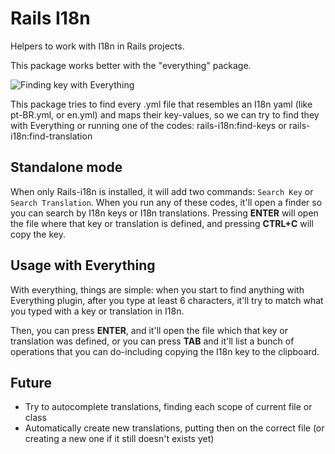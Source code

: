 # Rails I18n

Helpers to work with I18n in Rails projects.

This package works better with the "everything" package.

![Finding key with Everything](https://raw.githubusercontent.com/mauricioszabo/atom-rails-i18n/master/docs/preview.gif)


This package tries to find every .yml file that resembles an I18n yaml (like pt-BR.yml, or en.yml) and maps their key-values, so we can try to find they with Everything or running one of the codes: rails-i18n:find-keys or rails-i18n:find-translation

## Standalone mode
When only Rails-i18n is installed, it will add two commands: `Search Key` or `Search Translation`. When you run any of these codes, it'll open a finder so you can search by I18n keys or I18n translations. Pressing **ENTER** will open the file where that key or translation is defined, and pressing **CTRL+C** will copy the key.

## Usage with Everything
With everything, things are simple: when you start to find anything with Everything plugin, after you type at least 6 characters, it'll try to match what you typed with a key or translation in I18n.

Then, you can press **ENTER**, and it'll open the file which that key or translation was defined, or you can press **TAB** and it'll list a bunch of operations that you can do-including copying the I18n key to the clipboard.

## Future

* Try to autocomplete translations, finding each scope of current file or class
* Automatically create new translations, putting then on the correct file (or creating a new one if it still doesn't exists yet)
